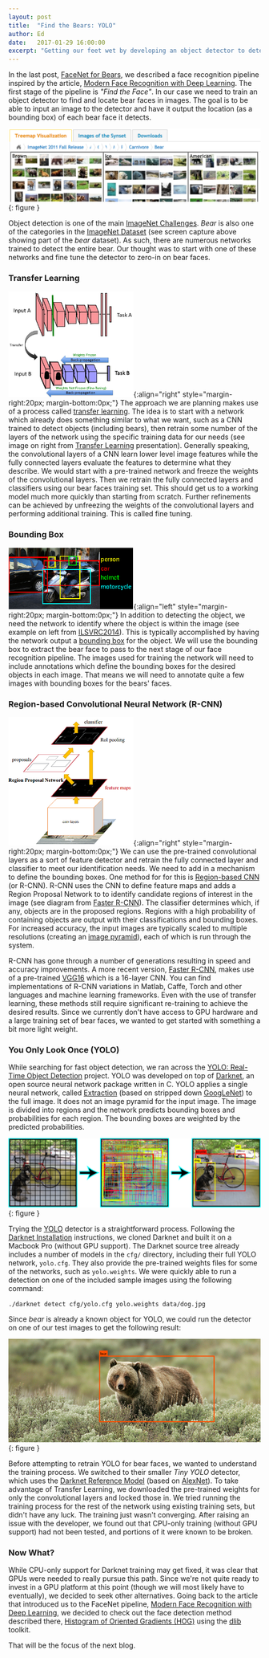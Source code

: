 ```yaml
---
layout: post
title:  "Find the Bears: YOLO"
author: Ed
date:   2017-01-29 16:00:00
excerpt: "Getting our feet wet by developing an object detector to detect bear faces. We start with the idea of Transfer Learning and try out a real-time object detection system called YOLO."
---
```

In the last post, [FaceNet for Bears](/2017/01/21/facenet-for-bears.html), we described a face recognition pipeline inspired by the article, [Modern Face Recognition with Deep Learning](https://medium.com/@ageitgey/machine-learning-is-fun-part-4-modern-face-recognition-with-deep-learning-c3cffc121d78). The first stage of the pipeline is *"Find the Face"*. In our case we need to train an object detector to find and locate bear faces in images. The goal is to be able to input an image to the detector and have it output the location (as a bounding box) of each bear face it detects.

![ImageNet Bear Category](/assets/find-the-bears/imagenet-bear.png){: figure }

Object detection is one of the main [ImageNet Challenges](http://image-net.org/challenges/LSVRC/2016/index#comp). *Bear* is also one of the categories in the [ImageNet Dataset](http://image-net.org/synset?wnid=n02131653) (see screen capture above showing part of the *bear* dataset). As such, there are numerous networks trained to detect the entire bear. Our thought was to start with one of these networks and fine tune the detector to zero-in on bear faces.

### Transfer Learning

![Transfer Learning](/assets/find-the-bears/transfer-learning.png){:align="right" style="margin-right:20px; margin-bottom:0px;"} The approach we are planning makes use of a process called [transfer learning](http://cs231n.github.io/transfer-learning/). The idea is to start with a network which already does something similar to what we want, such as a CNN trained to detect objects (including bears), then retrain some number of the layers of the network using the specific training data for our needs (see image on right from [Transfer Learning](http://slideplayer.com/slide/8370683/) presentation). Generally speaking, the convolutional layers of a CNN learn lower level image features while the fully connected layers evaluate the features to determine what they describe. We would start with a pre-trained network and freeze the weights of the convolutional layers. Then we retrain the fully connected layers and classifiers using our bear faces training set. This should get us to a working model much more quickly than starting from scratch. Further refinements can be achieved by unfreezing the weights of the convolutional layers and performing additional training. This is called fine tuning.

### Bounding Box

![ImageNet Bounding Boxes](/assets/find-the-bears/imagenet-bounding-box.png){:align="left" style="margin-right:20px; margin-bottom:0px;"} In addition to detecting the object, we need the network to identify where the object is within the image (see example on left from [ILSVRC2014](http://image-net.org/challenges/LSVRC/2014/)). This is typically accomplished by having the network output a [bounding box](https://en.wikipedia.org/wiki/Minimum_bounding_box) for the object. We will use the bounding box to extract the bear face to pass to the next stage of our face recognition pipeline. The images used for training the network will need to include annotations which define the bounding boxes for the desired objects in each image. That means we will need to annotate quite a few images with bounding boxes for the bears' faces.

### Region-based Convolutional Neural Network (R-CNN)

![Faster R-CNN](/assets/find-the-bears/faster-rcnn.png){:align="right" style="margin-right:20px; margin-bottom:0px;"} We can use the pre-trained convolutional layers as a sort of feature detector and retrain the fully connected layer and classifier to meet our identification needs. We need to add in a mechanism to define the bounding boxes. One method for for this is [Region-based CNN](https://github.com/rbgirshick/rcnn) (or R-CNN). R-CNN uses the CNN to define feature maps and adds a Region Proposal Network to to identify candidate regions of interest in the image (see diagram from [Faster R-CNN](https://github.com/sunshineatnoon/Paper-Collection/blob/master/Faster%20R-CNN.md)). The classifier determines which, if any, objects are in the proposed regions. Regions with a high probability of containing objects are output with their classifications and bounding boxes. For increased accuracy, the input images are typically scaled to multiple resolutions (creating an [image pyramid](https://en.wikipedia.org/wiki/Pyramid_(image_processing))), each of which is run through the system.

R-CNN has gone through a number of generations resulting in speed and accuracy improvements. A more recent version, [Faster R-CNN](https://github.com/rbgirshick/py-faster-rcnn), makes use of a pre-trained [VGG16](http://www.robots.ox.ac.uk/~vgg/research/very_deep/) which is a 16-layer CNN. You can find implementations of R-CNN variations in Matlab, Caffe, Torch and other languages and machine learning frameworks. Even with the use of transfer learning, these methods still require significant re-training to achieve the desired results. Since we currently don't have access to GPU hardware and a large training set of bear faces, we wanted to get started with something a bit more light weight.

### You Only Look Once (YOLO)

While searching for fast object detection, we ran across the [YOLO: Real-Time Object Detection](http://pjreddie.com/darknet/yolo/) project. YOLO was developed on top of [Darknet](http://pjreddie.com/darknet/), an open source neural network package written in C. YOLO applies a single neural network, called [Extraction](http://pjreddie.com/darknet/imagenet/#extraction) (based on stripped down [GoogLeNet](https://github.com/BVLC/caffe/tree/master/models/bvlc_googlenet)) to the full image. It does not an image pyramid for the input image. The image is divided into regions and the network predicts bounding boxes and probabilities for each region. The bounding boxes are weighted by the predicted probabilities.

![YOLO Model](/assets/find-the-bears/yolo-model2.png){: figure }

Trying the [YOLO](http://pjreddie.com/darknet/yolo/) detector is a straightforward process. Following the [Darknet Installation](http://pjreddie.com/darknet/install/) instructions, we cloned Darknet and built it on a Macbook Pro (without GPU support). The Darknet source tree already includes a number of models in the `cfg/` directory, including their full YOLO network, `yolo.cfg`. They also provide the pre-trained weights files for some of the networks, such as `yolo.weights`. We were quickly able to run a detection on one of the included sample images using the following command:

```
./darknet detect cfg/yolo.cfg yolo.weights data/dog.jpg
```
Since *bear* is already a known object for YOLO, we could run the detector on one of our test images to get the following result:

![YOLO Bear Detector](/assets/find-the-bears/yolo-predictions.png){: figure }

Before attempting to retrain YOLO for bear faces, we wanted to understand the training process. We switched to their smaller *Tiny YOLO* detector, which uses the [Darknet Reference Model](http://pjreddie.com/darknet/imagenet/#reference) (based on [AlexNet](https://github.com/BVLC/caffe/tree/master/models/bvlc_alexnet)). To take advantage of Transfer Learning, we downloaded the pre-trained weights for only the convolutional layers and locked those in. We tried running the training process for the rest of the network using existing training sets, but didn't have any luck. The training just wasn't converging. After raising an issue with the developer, we found out that CPU-only training (without GPU support) had not been tested, and portions of it were known to be broken.

### Now What?

While CPU-only support for Darknet training may get fixed, it was clear that GPUs were needed to really pursue this path. Since we're not quite ready to invest in a GPU platform at this point (though we will most likely have to eventually), we decided to seek other alternatives. Going back to the article that introduced us to the FaceNet pipeline, [Modern Face Recognition with Deep Learning](https://medium.com/@ageitgey/machine-learning-is-fun-part-4-modern-face-recognition-with-deep-learning-c3cffc121d78), we decided to check out the face detection method described there, [Histogram of Oriented Gradients (HOG)](https://en.wikipedia.org/wiki/Histogram_of_oriented_gradients) using the [dlib](http://dlib.net/) toolkit.

That will be the focus of the next blog.
